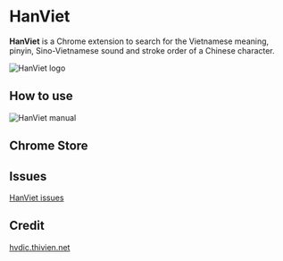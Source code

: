 # HanViet

**HanViet** is a Chrome extension to search for the Vietnamese meaning, pinyin, Sino-Vietnamese sound and stroke order of a Chinese character.

![HanViet logo](https://i.imgur.com/eaFnsd5.png)

## How to use

![HanViet manual](https://i.imgur.com/SGlIRNn.gif)

## Chrome Store

## Issues
[HanViet issues](https://github.com/pexea12/hanviet/issues)

## Credit
[hvdic.thivien.net](hvdic.thivien.net)

